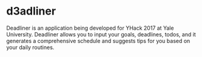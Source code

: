 # d3adliner
Deadliner is an application being developed for YHack 2017 at Yale University.
Deadliner allows you to input your goals, deadlines, todos, and it generates a comprehensive schedule and suggests tips for you based on your daily routines. 
